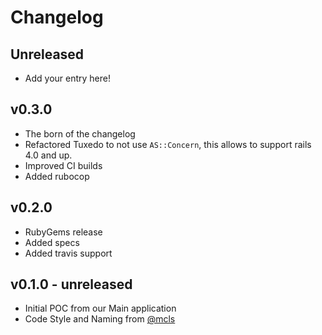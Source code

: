 # Changelog
## Unreleased
- Add your entry here!

## v0.3.0
- The born of the changelog
- Refactored Tuxedo to not use `AS::Concern`, this allows to support rails 4.0 and up.
- Improved CI builds
- Added rubocop

## v0.2.0
- RubyGems release
- Added specs
- Added travis support

## v0.1.0 - unreleased
- Initial POC from our Main application
- Code Style and Naming from [@mcls](https://github.com/mcls)
